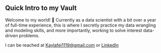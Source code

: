 ## Quick Intro to my Vault

Welcome to my world! 🧩 Currently as a data scientist with a bit over a year of full-time experience, this is where I secretly practice my data wrangling and modeling skills, and more importantly, working to solve interest data-driven problems.

I can be reached at Kaylafei1119@gmail.com or [LinkedIn](https://www.linkedin.com/in/kayla-fei-1b92961a2/)


